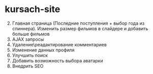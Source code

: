 # kursach-site

2) Главная страница (Последние поступления + выбор года из спиннера). Изменить размер фильмов в слайдере и добавить больше фильмов
3) AJAX запросы
5) Удаление\реадактирование комментариев
6) Изменение данных профиля
7) Улучшить поиск
9) Добавить возможность выбора аватарки
11) Внедрить SEO
